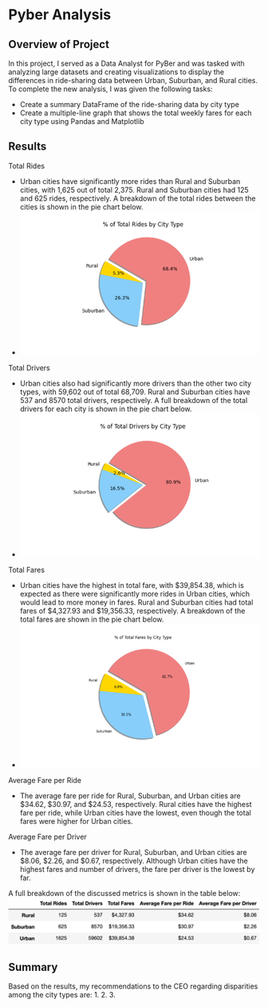# Pyber Analysis

## Overview of Project
In this project, I served as a Data Analyst for PyBer and was tasked with analyzing large datasets and creating visualizations to display the differences in ride-sharing data between Urban, Suburban, and Rural cities. To complete the new analysis, I was given the following tasks:
- Create a summary DataFrame of the ride-sharing data by city type
- Create a multiple-line graph that shows the total weekly fares for each city type using Pandas and Matplotlib

## Results
Total Rides
- Urban cities have significantly more rides than Rural and Suburban cities, with 1,625 out of total 2,375. Rural and Suburban cities had 125 and 625 rides, respectively. A breakdown of the total rides between the cities is shown in the pie chart below.
- ![% of Total Rides by City Type](analysis/Fig6.png)

Total Drivers
- Urban cities also had significantly more drivers than the other two city types, with 59,602 out of total 68,709. Rural and Suburban cities have 537 and 8570 total drivers, respectively. A full breakdown of the total drivers for each city is shown in the pie chart below.
- ![% of Total Drivers by City Type](analysis/Fig7.png)

Total Fares
- Urban cities have the highest in total fare, with $39,854.38, which is expected as there were significantly more rides in Urban cities, which would lead to more money in fares. Rural and Suburban cities had total fares of $4,327.93 and $19,356.33, respectively. A breakdown of the total fares are shown in the pie chart below.
- ![% of Total Fares by City Type](analysis/Fig5.png)

Average Fare per Ride
- The average fare per ride for Rural, Suburban, and Urban cities are $34.62, $30.97, and $24.53, respectively. Rural cities have the highest fare per ride, while Urban cities have the lowest, even though the total fares were higher for Urban cities. 

Average Fare per Driver
- The average fare per driver for Rural, Suburban, and Urban cities are $8.06, $2.26, and $0.67, respectively. Although Urban cities have the highest fares and number of drivers, the fare per driver is the lowest by far. 

A full breakdown of the discussed metrics is shown in the table below:
![Full Breakdown](Resources/full_data.png)

## Summary
Based on the results, my recommendations to the CEO regarding disparities among the city types are:
1. 
2. 
3. 

